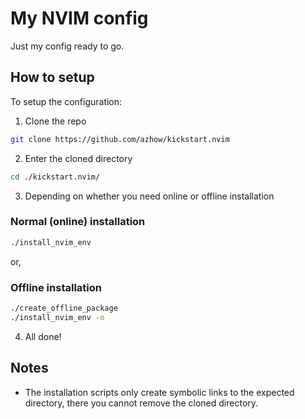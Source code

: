 # My NVIM config

Just my config ready to go.

## How to setup

To setup the configuration:

1) Clone the repo

```sh
git clone https://github.com/azhow/kickstart.nvim
```

2) Enter the cloned directory

```sh
cd ./kickstart.nvim/
```

3) Depending on whether you need online or offline installation

### Normal (online) installation

```sh
./install_nvim_env
```

or,

### Offline installation

```sh
./create_offline_package
./install_nvim_env -o
```

4) All done!


## Notes

* The installation scripts only create symbolic links to the expected directory, there you cannot remove the cloned directory.
